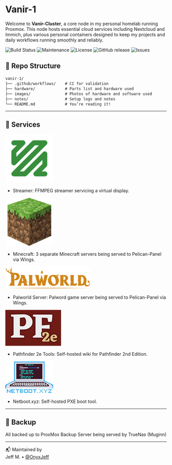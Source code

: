 # Vanir-1

Welcome to **Vanir-Cluster**, a core node in my personal homelab running Proxmox. This node hosts essential cloud services including Nextcloud and Immich, plus various personal containers designed to keep my projects and daily workflows running smoothly and reliably.

![Build Status](https://github.com/OnyxJeff/vanir-cluster/actions/workflows/build.yml/badge.svg)
![Maintenance](https://img.shields.io/maintenance/yes/2025.svg)
![License](https://img.shields.io/badge/license-MIT-green.svg)
![GitHub release](https://img.shields.io/github/v/release/OnyxJeff/vanir-cluster)
![Issues](https://img.shields.io/github/issues/OnyxJeff/vanir-cluster)

## 📁 Repo Structure

```text
vanir-1/
├── .github/workflows/    # CI for validation
├── hardware/             # Parts list and hardware used
├── images/               # Photos of hardware and software used
├── notes/                # Setup logs and notes
└── README.md             # You’re reading it!
```

---

## 🧰 Services

![FFMPEG Logo](images/ffmpeg.png)
- Streamer: FFMPEG streamer servicing a virtual display.

![Minecraft Logo](images/minecraft.png)
- Minecraft: 3 separate Minecraft servers being served to Pelican-Panel via Wings.

![Palworld Logo](images/palworld.png)
- Palworld Server: Palword game server being served to Pelican-Panel via Wings.

![Pathfinder 2e Logo](images/pathfinder-2e.png)
- Pathfinder 2e Tools: Self-hosted wiki for Pathfinder 2nd Edition.

![Netboot.XYZ Logo](images/netboot.png)
- Netboot.xyz: Self-hosted PXE boot tool.

---

## 💾 Backup
All backed up to ProxMox Backup Server being served by TrueNas (Muginn)

---

📬 Maintained by  
Jeff M. • [@OnyxJeff](https://github.com/OnyxJeff)
